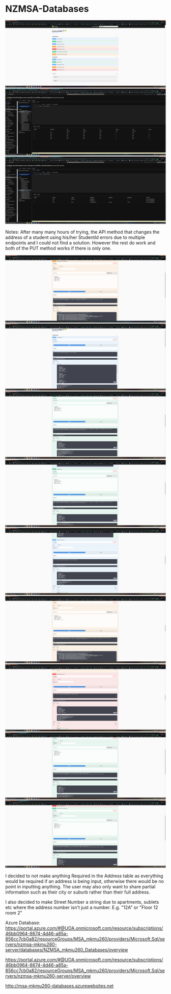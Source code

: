 # NZMSA-Databases

![Swagger UI Screenshot](https://github.com/BlackLopaz/NZMSA-Databases/blob/master/NZMSA-Images/Screenshot%20(1843).png)
![Address Table Screenshot](https://github.com/BlackLopaz/NZMSA-Databases/blob/master/NZMSA-Images/Screenshot%20(1844).png)
![Student Table Screenshot](https://github.com/BlackLopaz/NZMSA-Databases/blob/master/NZMSA-Images/Screenshot%20(1845).png)

Notes: After many many hours of trying, the API method that changes the address of a student using his/her StudentId errors due to multiple endpoints and I could not find a solution. However the rest do work and both of the PUT method works if there is only one.

![Swagger UI Screenshot](https://github.com/BlackLopaz/NZMSA-Databases/blob/master/NZMSA-Images/Screenshot%20(1846).png)
![Swagger UI Screenshot](https://github.com/BlackLopaz/NZMSA-Databases/blob/master/NZMSA-Images/Screenshot%20(1847).png)
![Swagger UI Screenshot](https://github.com/BlackLopaz/NZMSA-Databases/blob/master/NZMSA-Images/Screenshot%20(1848).png)
![Swagger UI Screenshot](https://github.com/BlackLopaz/NZMSA-Databases/blob/master/NZMSA-Images/Screenshot%20(1849).png)
![Swagger UI Screenshot](https://github.com/BlackLopaz/NZMSA-Databases/blob/master/NZMSA-Images/Screenshot%20(1850).png)
![Swagger UI Screenshot](https://github.com/BlackLopaz/NZMSA-Databases/blob/master/NZMSA-Images/Screenshot%20(1851).png)
![Swagger UI Screenshot](https://github.com/BlackLopaz/NZMSA-Databases/blob/master/NZMSA-Images/Screenshot%20(1852).png)
![Swagger UI Screenshot](https://github.com/BlackLopaz/NZMSA-Databases/blob/master/NZMSA-Images/Screenshot%20(1853).png)
![Swagger UI Screenshot](https://github.com/BlackLopaz/NZMSA-Databases/blob/master/NZMSA-Images/Screenshot%20(1854).png)

I decided to not make anything Required in the Address table as everything would be required if an address is being input, otherwise there would be no point in inputting anything. The user may also only want to share partial information such as their city or suburb rather than their full address.

I also decided to make Street Number a string due to apartments, sublets etc where the address number isn't just a number. E.g. "12A" or "Floor 12 room 2"

Azure Database:
https://portal.azure.com/#@UOA.onmicrosoft.com/resource/subscriptions/46bb0964-8674-4d46-a85a-856cc7cb0a82/resourceGroups/MSA_mkmu260/providers/Microsoft.Sql/servers/nzmsa-mkmu260-server/databases/NZMSA_mkmu260_Databases/overview

https://portal.azure.com/#@UOA.onmicrosoft.com/resource/subscriptions/46bb0964-8674-4d46-a85a-856cc7cb0a82/resourceGroups/MSA_mkmu260/providers/Microsoft.Sql/servers/nzmsa-mkmu260-server/overview

http://msa-mkmu260-databases.azurewebsites.net
